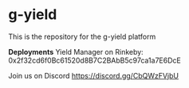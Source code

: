 # g-yield
This is the repository for the g-yield platform

**Deployments**
Yield Manager on Rinkeby: 0x2f32cd6f0Bc61520d8B7C2BAbB5c97ca1a7E6DcE 

Join us on Discord 
https://discord.gg/CbQWzFVjbU
